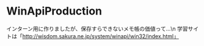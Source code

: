 # WinApiProduction
インターン用に作りましたが、保存すらできないメモ帳の価値って...\n
学習サイトは「http://wisdom.sakura.ne.jp/system/winapi/win32/index.html」
